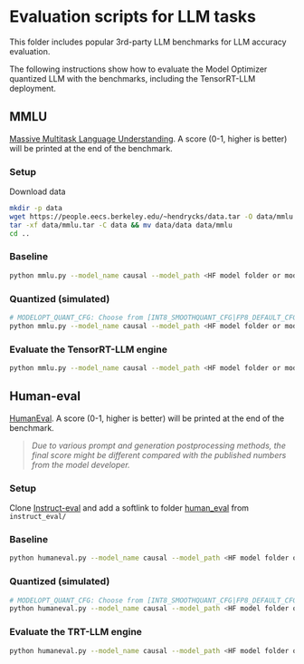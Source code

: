 # Evaluation scripts for LLM tasks

This folder includes popular 3rd-party LLM benchmarks for LLM accuracy evaluation.

The following instructions show how to evaluate the Model Optimizer quantized LLM with the benchmarks, including the TensorRT-LLM deployment.

## MMLU

[Massive Multitask Language Understanding](https://arxiv.org/abs/2009.03300). A score (0-1, higher is better) will be printed at the end of the benchmark.

### Setup

Download data

```bash
mkdir -p data
wget https://people.eecs.berkeley.edu/~hendrycks/data.tar -O data/mmlu.tar
tar -xf data/mmlu.tar -C data && mv data/data data/mmlu
cd ..
```

### Baseline

```bash
python mmlu.py --model_name causal --model_path <HF model folder or model card>
```

### Quantized (simulated)

```bash
# MODELOPT_QUANT_CFG: Choose from [INT8_SMOOTHQUANT_CFG|FP8_DEFAULT_CFG|INT4_AWQ_CFG|W4A8_AWQ_BETA_CFG]
python mmlu.py --model_name causal --model_path <HF model folder or model card> --quant_cfg MODELOPT_QUANT_CFG
```

### Evaluate the TensorRT-LLM engine

```bash
python mmlu.py --model_name causal --model_path <HF model folder or model card> --engine_dir <built TensorRT-LLM folder>
```

## Human-eval

[HumanEval](https://arxiv.org/abs/2107.03374). A score (0-1, higher is better) will be printed at the end of the benchmark.

> *Due to various prompt and generation postprocessing methods, the final score might be different compared with the published numbers from the model developer.*

### Setup

Clone [Instruct-eval](https://github.com/declare-lab/instruct-eval/tree/main) and add a softlink to folder [human_eval](https://github.com/declare-lab/instruct-eval/tree/main/human_eval) from `instruct_eval/`

### Baseline

```sh
python humaneval.py --model_name causal --model_path <HF model folder or model card> --n_sample 1
```

### Quantized (simulated)

```sh
# MODELOPT_QUANT_CFG: Choose from [INT8_SMOOTHQUANT_CFG|FP8_DEFAULT_CFG|INT4_AWQ_CFG|W4A8_AWQ_BETA_CFG]
python humaneval.py --model_name causal --model_path <HF model folder or model card> --n_sample 1 --quant_cfg MODELOPT_QUANT_CFG
```

### Evaluate the TRT-LLM engine

```sh
python humaneval.py --model_name causal --model_path <HF model folder or model card> --engine_dir <built TensorRT-LLM folder> --n_sample 1
```
